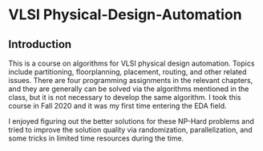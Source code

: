 # VLSI Physical-Design-Automation

## Introduction
This is a course on algorithms for VLSI physical design automation. Topics include partitioning, floorplanning, placement, routing, and other related issues. There are four programming assignments in the relevant chapters, and they are generally can be solved via the algorithms mentioned in the class, but it is not necessary to develop the same algorithm. I took this course in Fall 2020 and it was my first time entering the EDA field.

I enjoyed figuring out the better solutions for these NP-Hard problems and tried to improve the solution quality via randomization, parallelization, and some tricks in limited time resources during the time.

